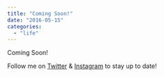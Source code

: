 ```yaml
---
title: "Coming Soon!"
date: "2016-05-15"
categories: 
  - "life"
---
```


Coming Soon!

Follow me on [Twitter](https://twitter.com/kaleighcodes) & [Instagram](https://www.instagram.com/codebikerun/) to stay up to date!
